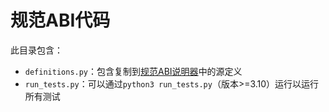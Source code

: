 # 规范ABI代码

此目录包含：
* `definitions.py`：包含复制到[规范ABI说明器](../CanonicalABI.md)中的源定义
* `run_tests.py`：可以通过`python3 run_tests.py`（版本>=3.10）运行以运行所有测试

